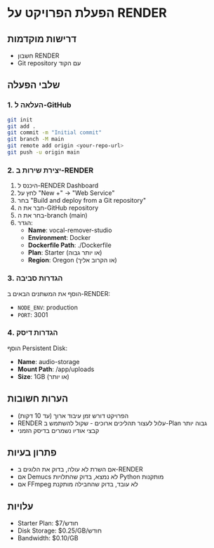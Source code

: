 # הפעלת הפרויקט על RENDER

## דרישות מוקדמות
- חשבון RENDER
- Git repository עם הקוד

## שלבי הפעלה

### 1. העלאה ל-GitHub
```bash
git init
git add .
git commit -m "Initial commit"
git branch -M main
git remote add origin <your-repo-url>
git push -u origin main
```

### 2. יצירת שירות ב-RENDER
1. היכנס ל-RENDER Dashboard
2. לחץ על "New +" → "Web Service"
3. בחר "Build and deploy from a Git repository"
4. חבר את ה-GitHub repository
5. בחר את ה-branch (main)
6. הגדר:
   - **Name**: vocal-remover-studio
   - **Environment**: Docker
   - **Dockerfile Path**: ./Dockerfile
   - **Plan**: Starter (או יותר גבוה)
   - **Region**: Oregon (או הקרוב אליך)

### 3. הגדרות סביבה
הוסף את המשתנים הבאים ב-RENDER:
- `NODE_ENV`: production
- `PORT`: 3001

### 4. הגדרות דיסק
הוסף Persistent Disk:
- **Name**: audio-storage
- **Mount Path**: /app/uploads
- **Size**: 1GB (או יותר)

## הערות חשובות
- הפרויקט דורש זמן עיבוד ארוך (עד 10 דקות)
- RENDER עלול לעצור תהליכים ארוכים - שקול להשתמש ב-Plan גבוה יותר
- קבצי אודיו נשמרים בדיסק הזמני

## פתרון בעיות
- אם השרת לא עולה, בדוק את הלוגים ב-RENDER
- אם Demucs לא נמצא, בדוק שהתלויות Python מותקנות
- אם FFmpeg לא עובד, בדוק שהחבילה מותקנת

## עלויות
- Starter Plan: $7/חודש
- Disk Storage: $0.25/GB/חודש
- Bandwidth: $0.10/GB
